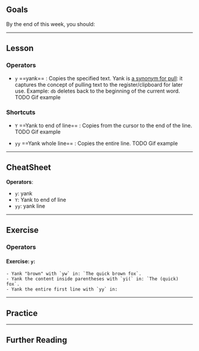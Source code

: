 


## Goals

By the end of this week, you should:


---

## Lesson


### Operators

- `y` ==yank== : Copies the specified text. Yank is [a synonym for pull](http://www.oxforddictionaries.com/definition/english/yank): it captures the concept of pulling text to the register/clipboard for later use.
	Example: `db` deletes back to the beginning of the current word.
	TODO Gif example


### Shortcuts

- `Y` ==Yank to end of line== : Copies from the cursor to the end of the line.
	TODO Gif example
	
- `yy` ==Yank whole line== : Copies the entire line.
	TODO Gif example

---

## CheatSheet

**Operators**:
- `y`: yank
- `Y`: Yank to end of line
- `yy`: yank line

---

## Exercise

### Operators

#### Exercise: `y`:
    - Yank "brown" with `yw` in: `The quick brown fox`.
    - Yank the content inside parentheses with `yi(` in: `The (quick) fox`.
    - Yank the entire first line with `yy` in:

---

## Practice




---

## Further Reading



